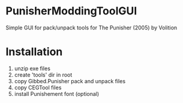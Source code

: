 # PunisherModdingToolGUI
Simple GUI for pack/unpack tools for The Punisher (2005) by Volition

# Installation
1) unzip exe files
2) create 'tools' dir in root
3) copy Gibbed.Punisher pack and unpack files
4) copy CEGTool files
5) install Punishement font (optional)
